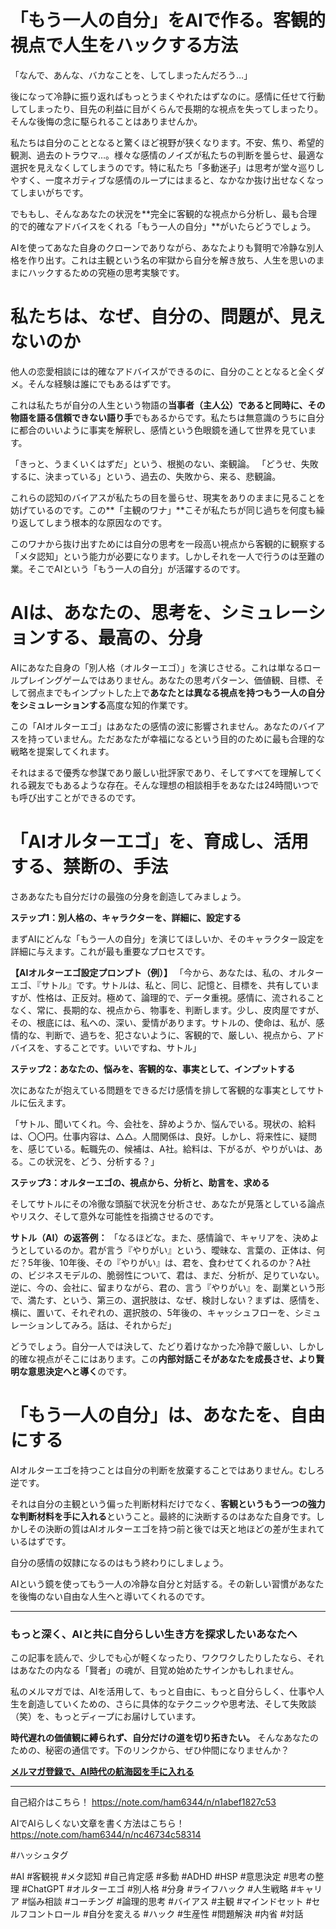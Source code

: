 
# 「もう一人の自分」をAIで作る。客観的視点で人生をハックする方法

「なんで、あんな、バカなことを、してしまったんだろう…」

後になって冷静に振り返ればもっとうまくやれたはずなのに。感情に任せて行動してしまったり、目先の利益に目がくらんで長期的な視点を失ってしまったり。そんな後悔の念に駆られることはありませんか。

私たちは自分のこととなると驚くほど視野が狭くなります。不安、焦り、希望的観測、過去のトラウマ…。様々な感情のノイズが私たちの判断を曇らせ、最適な選択を見えなくしてしまうのです。特に私たち「多動迷子」は思考が堂々巡りしやすく、一度ネガティブな感情のループにはまると、なかなか抜け出せなくなってしまいがちです。

でももし、そんなあなたの状況を**完全に客観的な視点から分析し、最も合理的で的確なアドバイスをくれる「もう一人の自分」**がいたらどうでしょう。

AIを使ってあなた自身のクローンでありながら、あなたよりも賢明で冷静な別人格を作り出す。これは主観という名の牢獄から自分を解き放ち、人生を思いのままにハックするための究極の思考実験です。

# 私たちは、なぜ、自分の、問題が、見えないのか

他人の恋愛相談には的確なアドバイスができるのに、自分のこととなると全くダメ。そんな経験は誰にでもあるはずです。

これは私たちが自分の人生という物語の**当事者（主人公）**であると同時に、その物語を語る**信頼できない語り手**でもあるからです。私たちは無意識のうちに自分に都合のいいように事実を解釈し、感情という色眼鏡を通して世界を見ています。

「きっと、うまくいくはずだ」という、根拠のない、楽観論。
「どうせ、失敗するに、決まっている」という、過去の、失敗から、来る、悲観論。

これらの認知のバイアスが私たちの目を曇らせ、現実をありのままに見ることを妨げているのです。この**「主観のワナ」**こそが私たちが同じ過ちを何度も繰り返してしまう根本的な原因なのです。

このワナから抜け出すためには自分の思考を一段高い視点から客観的に観察する「メタ認知」という能力が必要になります。しかしそれを一人で行うのは至難の業。そこでAIという「もう一人の自分」が活躍するのです。

# AIは、あなたの、思考を、シミュレーションする、最高の、分身

AIにあなた自身の「別人格（オルターエゴ）」を演じさせる。これは単なるロールプレイングゲームではありません。あなたの思考パターン、価値観、目標、そして弱点までもインプットした上で**あなたとは異なる視点を持つもう一人の自分をシミュレーションする**高度な知的作業です。

この「AIオルターエゴ」はあなたの感情の波に影響されません。あなたのバイアスを持っていません。ただあなたが幸福になるという目的のために最も合理的な戦略を提案してくれます。

それはまるで優秀な参謀であり厳しい批評家であり、そしてすべてを理解してくれる親友でもあるような存在。そんな理想の相談相手をあなたは24時間いつでも呼び出すことができるのです。

# 「AIオルターエゴ」を、育成し、活用する、禁断の、手法

さああなたも自分だけの最強の分身を創造してみましょう。

**ステップ1：別人格の、キャラクターを、詳細に、設定する**

まずAIにどんな「もう一人の自分」を演じてほしいか、そのキャラクター設定を詳細に与えます。これが最も重要なプロセスです。

**【AIオルターエゴ設定プロンプト（例）】**
「今から、あなたは、私の、オルターエゴ、『サトル』です。サトルは、私と、同じ、記憶と、目標を、共有していますが、性格は、正反対。極めて、論理的で、データ重視。感情に、流されることなく、常に、長期的な、視点から、物事を、判断します。少し、皮肉屋ですが、その、根底には、私への、深い、愛情があります。サトルの、使命は、私が、感情的な、判断で、過ちを、犯さないように、客観的で、厳しい、視点から、アドバイスを、することです。いいですね、サトル」

**ステップ2：あなたの、悩みを、客観的な、事実として、インプットする**

次にあなたが抱えている問題をできるだけ感情を排して客観的な事実としてサトルに伝えます。

「サトル、聞いてくれ。今、会社を、辞めようか、悩んでいる。現状の、給料は、〇〇円。仕事内容は、△△。人間関係は、良好。しかし、将来性に、疑問を、感じている。転職先の、候補は、A社。給料は、下がるが、やりがいは、ある。この状況を、どう、分析する？」

**ステップ3：オルターエゴの、視点から、分析と、助言を、求める**

そしてサトルにその冷徹な頭脳で状況を分析させ、あなたが見落としている論点やリスク、そして意外な可能性を指摘させるのです。

**サトル（AI）の返答例：**
「なるほどな。また、感情論で、キャリアを、決めようとしているのか。君が言う『やりがい』という、曖昧な、言葉の、正体は、何だ？5年後、10年後、その『やりがい』は、君を、食わせてくれるのか？A社の、ビジネスモデルの、脆弱性について、君は、まだ、分析が、足りていない。逆に、今の、会社に、留まりながら、君の、言う『やりがい』を、副業という形で、満たす、という、第三の、選択肢は、なぜ、検討しない？まずは、感情を、横に、置いて、それぞれの、選択肢の、5年後の、キャッシュフローを、シミュレーションしてみろ。話は、それからだ」

どうでしょう。自分一人では決して、たどり着けなかった冷静で厳しい、しかし的確な視点がそこにはあります。この**内部対話こそがあなたを成長させ、より賢明な意思決定へと導く**のです。

# 「もう一人の自分」は、あなたを、自由にする

AIオルターエゴを持つことは自分の判断を放棄することではありません。むしろ逆です。

それは自分の主観という偏った判断材料だけでなく、**客観というもう一つの強力な判断材料を手に入れる**ということ。最終的に決断するのはあなた自身です。しかしその決断の質はAIオルターエゴを持つ前と後では天と地ほどの差が生まれているはずです。

自分の感情の奴隷になるのはもう終わりにしましょう。

AIという鏡を使ってもう一人の冷静な自分と対話する。その新しい習慣があなたを後悔のない自由な人生へと導いてくれるのです。

---

### もっと深く、AIと共に自分らしい生き方を探求したいあなたへ

この記事を読んで、少しでも心が軽くなったり、ワクワクしたりしたなら、それはあなたの内なる「賢者」の魂が、目覚め始めたサインかもしれません。

私のメルマガでは、AIを活用して、もっと自由に、もっと自分らしく、仕事や人生を創造していくための、さらに具体的なテクニックや思考法、そして失敗談（笑）を、もっとディープにお届けしています。

**時代遅れの価値観に縛られず、自分だけの道を切り拓きたい。** そんなあなたのための、秘密の通信です。下のリンクから、ぜひ仲間になりませんか？

**[メルマガ登録で、AI時代の航海図を手に入れる](https://pessham.com/)**

---

自己紹介はこちら！
https://note.com/ham6344/n/n1abef1827c53

AIでAIらしくない文章を書く方法はこちら！
https://note.com/ham6344/n/nc46734c58314

#ハッシュタグ

#AI #客観視 #メタ認知 #自己肯定感 #多動 #ADHD #HSP #意思決定 #思考の整理 #ChatGPT #オルターエゴ #別人格 #分身 #ライフハック #人生戦略 #キャリア #悩み相談 #コーチング #論理的思考 #バイアス #主観 #マインドセット #セルフコントロール #自分を変える #ハック #生産性 #問題解決 #内省 #対話
